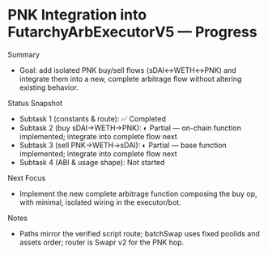# PNK Integration into FutarchyArbExecutorV5 — Progress

Summary
- Goal: add isolated PNK buy/sell flows (sDAI↔WETH↔PNK) and integrate them into a new, complete arbitrage flow without altering existing behavior.

Status Snapshot
- Subtask 1 (constants & route): ✅ Completed
- Subtask 2 (buy sDAI→WETH→PNK): ◐ Partial — on-chain function implemented; integrate into complete flow next
- Subtask 3 (sell PNK→WETH→sDAI): ◐ Partial — base function implemented; integrate into complete flow next
- Subtask 4 (ABI & usage shape): Not started

Next Focus
- Implement the new complete arbitrage function composing the buy op, with minimal, isolated wiring in the executor/bot.

Notes
- Paths mirror the verified script route; batchSwap uses fixed poolIds and assets order; router is Swapr v2 for the PNK hop.
